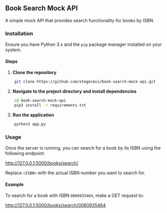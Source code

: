 ## Book Search Mock API

A simple mock API that provides search functionality for books by ISBN.

### Installation

Ensure you have Python 3.x and the `pip` package manager installed on your system.

#### Steps

1. **Clone the repository**

```sh
    git clone https://github.com/otegecmis/book-search-mock-api.git
```

2. **Navigate to the project directory and install dependencies**

```sh
    cd book-search-mock-api
    pip3 install -r requirements.txt
```

3. **Run the application**

```sh
    python3 app.py
```

### Usage

Once the server is running, you can search for a book by its ISBN using the following endpoint:

http://127.0.0.1:5000/books/search/<ISBN>

Replace `<ISBN>` with the actual ISBN number you want to search for.

#### Example

To search for a book with ISBN `0060935464`, make a GET request to:

http://127.0.0.1:5000/books/search/0060935464
